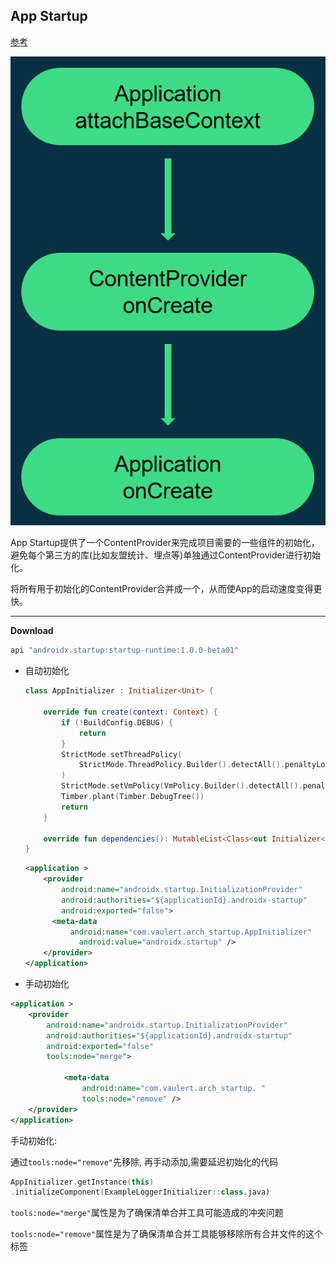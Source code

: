 ## App Startup

[参考](https://juejin.im/post/6844904198392250382)

![](../png/arch_startup.png)

App Startup提供了一个ContentProvider来完成项目需要的一些组件的初始化，
避免每个第三方的库(比如友盟统计、埋点等)单独通过ContentProvider进行初始化。

将所有用于初始化的ContentProvider合并成一个，从而使App的启动速度变得更快。

---

**Download**

```kotlin
api "androidx.startup:startup-runtime:1.0.0-beta01"
```

- 自动初始化

  ```Kotlin
  class AppInitializer : Initializer<Unit> {
  
      override fun create(context: Context) {
          if (!BuildConfig.DEBUG) {
              return
          }
          StrictMode.setThreadPolicy(
              StrictMode.ThreadPolicy.Builder().detectAll().penaltyLog().build()
          )
          StrictMode.setVmPolicy(VmPolicy.Builder().detectAll().penaltyLog().build())
          Timber.plant(Timber.DebugTree())
          return
      }
  
      override fun dependencies(): MutableList<Class<out Initializer<*>>> = mutableListOf()
  }
  ```

  ```xml
  <application >
      <provider
          android:name="androidx.startup.InitializationProvider"
          android:authorities="${applicationId}.androidx-startup"
          android:exported="false">
  		<meta-data
           	android:name="com.vaulert.arch_startup.AppInitializer"
              android:value="androidx.startup" />
      </provider>
  </application>
  ```

  

- 手动初始化

```xml
<application >
	<provider
        android:name="androidx.startup.InitializationProvider"
        android:authorities="${applicationId}.androidx-startup"
        android:exported="false"
        tools:node="merge">
        
            <meta-data
                android:name="com.vaulert.arch_startup. "
                tools:node="remove" />
	</provider>
</application>
```

手动初始化:

通过`tools:node="remove"`先移除, 再手动添加,需要延迟初始化的代码

```Kotlin
AppInitializer.getInstance(this)
.initializeComponent(ExampleLoggerInitializer::class.java)
```

`tools:node="merge"`属性是为了确保清单合并工具可能造成的冲突问题

`tools:node="remove"`属性是为了确保清单合并工具能够移除所有合并文件的这个标签

